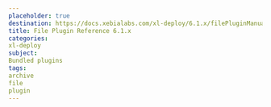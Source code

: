 ```yaml
---
placeholder: true
destination: https://docs.xebialabs.com/xl-deploy/6.1.x/filePluginManual.html
title: File Plugin Reference 6.1.x
categories:
xl-deploy
subject:
Bundled plugins
tags:
archive
file
plugin
---
```

